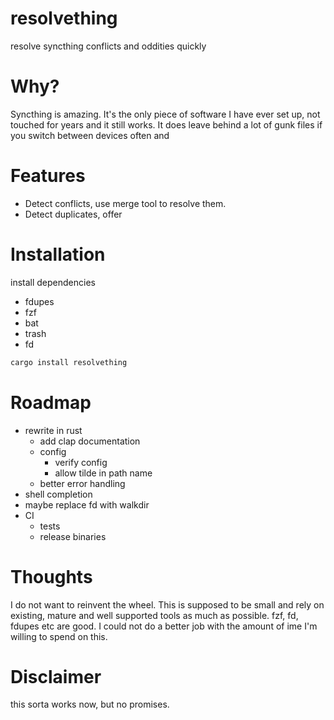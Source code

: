 # resolvething

resolve syncthing conflicts and oddities quickly


# Why?

Syncthing is amazing. It's the only piece of software I have ever set up, not
touched for years and it still works. It does leave behind a lot of gunk files if
you switch between devices often and

# Features

- Detect conflicts, use merge tool to resolve them.
- Detect duplicates, offer

# Installation

install dependencies
- fdupes
- fzf
- bat
- trash
- fd

```sh
cargo install resolvething
```

# Roadmap

- rewrite in rust
    - add clap documentation
    - config
      - verify config
      - allow tilde in path name
    - better error handling
- shell completion
- maybe replace fd with walkdir
- CI
    - tests
    - release binaries

# Thoughts

I do not want to reinvent the wheel. This is supposed to be small and rely on
existing, mature and well supported tools as much as possible. fzf, fd, fdupes
etc are good. I could not do a better job with the amount of ime I'm willing to
spend on this.

# Disclaimer

this sorta works now, but no promises.
